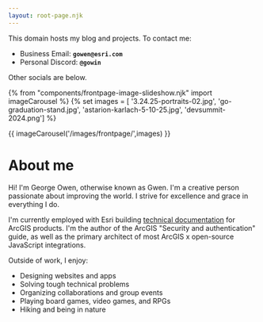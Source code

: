 ```yaml
---
layout: root-page.njk
---
```


This domain hosts my blog and projects. To contact me:
* Business Email: **`gowen@esri.com`**
* Personal Discord: **`@gowin`**

Other socials are below.

{% from "components/frontpage-image-slideshow.njk" import imageCarousel %}
{% set images = [
'3.24.25-portraits-02.jpg',
'go-graduation-stand.jpg',
'astarion-karlach-5-10-25.jpg',
'devsummit-2024.png']
%}

{{ imageCarousel('/images/frontpage/',images) }}

# About me

Hi! I'm George Owen, otherwise known as Gwen. I'm a creative person passionate about improving the world. I strive for excellence and grace in everything I do.

I'm currently employed with Esri building [technical documentation](https://developers.arcgis.com/documentation/) for ArcGIS products. I'm the author of the ArcGIS "Security and authentication" guide, as well as the primary architect of most ArcGIS x open-source JavaScript integrations.

Outside of work, I enjoy:

* Designing websites and apps
* Solving tough technical problems
* Organizing collaborations and group events
* Playing board games, video games, and RPGs
* Hiking and being in nature